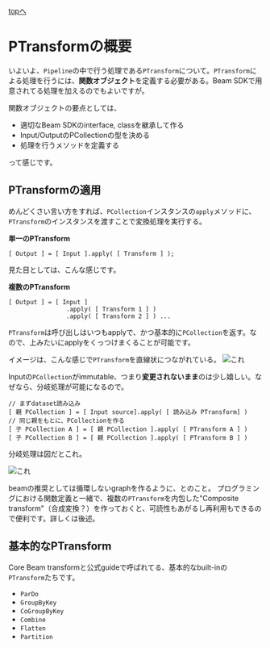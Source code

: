 <style type="text/css">
  .head { 
    border-left:5px solid #00f;
    padding:3px 0 3px 10px;
    font-weight: bold;
  }
  .lhead { 
    border-left:5px solid #00f;
    padding:3px 0 3px 10px;
    font-size:14pt;
    font-weight: bold;
  }
</style>
[topへ](../index.html)

# PTransformの概要
いよいよ、`Pipeline`の中で行う処理である`PTransform`について。`PTransform`による処理を行うには、**関数オブジェクト**を定義する必要がある。Beam SDKで用意されてる処理を加えるのでもよいですが。

関数オブジェクトの要点としては、  
- 適切なBeam SDKのinterface, classを継承して作る
- Input/OutputのPCollectionの型を決める
- 処理を行うメソッドを定義する

って感じです。

## PTransformの適用
めんどくさい言い方をすれば、`PCollection`インスタンスの`apply`メソッドに、`PTransform`のインスタンスを渡すことで変換処理を実行する。

**単一のPTransform**

```java=
[ Output ] = [ Input ].apply( [ Transform ] );
```

見た目としては、こんな感じです。

**複数のPTransform**

```java=
[ Output ] = [ Input ]
                .apply( [ Transform 1 ] )
                .apply( [ Transform 2 ] ) ... 
```

`PTransform`は呼び出しはいつもapplyで、かつ基本的に`PCollection`を返す。なので、上みたいにapplyをくっつけまくることが可能です。

イメージは、こんな感じで`PTransform`を直線状につながれている。
![これ](https://beam.apache.org/images/design-your-pipeline-linear.png)


Inputの`PCollection`がimmutable、つまり**変更されないまま**のは少し嬉しい。なぜなら、分岐処理が可能になるので。

```java=
// まずdataset読み込み
[ 親 PCollection ] = [ Input source].apply( [ 読み込み PTransform] )
// 同じ親をもとに、PCollectionを作る
[ 子 PCollection A ] = [ 親 PCollection ].apply( [ PTransform A ] )
[ 子 PCollection B ] = [ 親 PCollection ].apply( [ PTransform B ] )
```

分岐処理は図だとこれ。

![これ](https://beam.apache.org/images/design-your-pipeline-multiple-pcollections.png)

beamの推奨としては循環しないgraphを作るように、とのこと。
プログラミングにおける関数定義と一緒で、複数の`PTransform`を内包した"Composite transform"（合成変換？）を作っておくと、可読性もあがるし再利用もできるので便利です。詳しくは後述。

## 基本的なPTransform
Core Beam transformと公式guideで呼ばれてる、基本的なbuilt-inの`PTransform`たちです。

- `ParDo`
- `GroupByKey`
- `CoGroupByKey`
- `Combine`
- `Flatten`
- `Partition`
